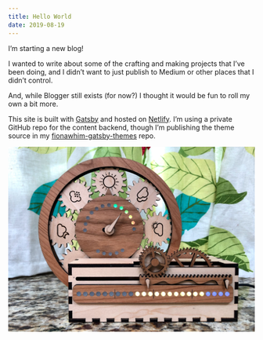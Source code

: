 ```yaml
---
title: Hello World
date: 2019-08-19
---
```

I’m starting a new blog!

I wanted to write about some of the crafting and making projects that I’ve been
doing, and I didn’t want to just publish to Medium or other places that I didn’t
control.

And, while Blogger still exists (for now?) I thought it would be fun to roll my
own a bit more.

This site is built with [Gatsby](https://www.gatsbyjs.org/) and hosted on
[Netlify](https://www.netlify.com/). I’m using a private GitHub repo for the
content backend, though I’m publishing the theme source in my
[fionawhim-gatsby-themes](https://github.com/fionawhim/fionawhim-gatsby-themes)
repo.

![Weather Clock](IMG_2698.jpg)
